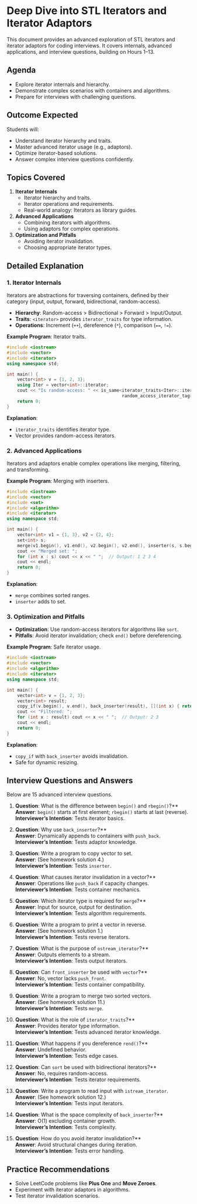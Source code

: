 # Deep Dive into STL Iterators and Iterator Adaptors

This document provides an advanced exploration of STL iterators and iterator adaptors for coding interviews. It covers internals, advanced applications, and interview questions, building on Hours 1–13.

## Agenda
- Explore iterator internals and hierarchy.  
- Demonstrate complex scenarios with containers and algorithms.  
- Prepare for interviews with challenging questions.

## Outcome Expected
Students will:  
- Understand iterator hierarchy and traits.  
- Master advanced iterator usage (e.g., adaptors).  
- Optimize iterator-based solutions.  
- Answer complex interview questions confidently.

## Topics Covered
1. **Iterator Internals**  
   - Iterator hierarchy and traits.  
   - Iterator operations and requirements.  
   - Real-world analogy: Iterators as library guides.  
2. **Advanced Applications**  
   - Combining iterators with algorithms.  
   - Using adaptors for complex operations.  
3. **Optimization and Pitfalls**  
   - Avoiding iterator invalidation.  
   - Choosing appropriate iterator types.  

## Detailed Explanation

### 1. Iterator Internals
Iterators are abstractions for traversing containers, defined by their category (input, output, forward, bidirectional, random-access).

- **Hierarchy**: Random-access > Bidirectional > Forward > Input/Output.  
- **Traits**: `<iterator>` provides `iterator_traits` for type information.  
- **Operations**: Increment (`++`), dereference (`*`), comparison (`==`, `!=`).

**Example Program**: Iterator traits.

```cpp
#include <iostream>
#include <vector>
#include <iterator>
using namespace std;

int main() {
    vector<int> v = {1, 2, 3};
    using Iter = vector<int>::iterator;
    cout << "Is random-access: " << is_same<iterator_traits<Iter>::iterator_category, 
                                            random_access_iterator_tag>::value << endl;  // Output: 1
    return 0;
}
```

**Explanation**:  
- `iterator_traits` identifies iterator type.  
- Vector provides random-access iterators.

### 2. Advanced Applications
Iterators and adaptors enable complex operations like merging, filtering, and transforming.

**Example Program**: Merging with inserters.

```cpp
#include <iostream>
#include <vector>
#include <set>
#include <algorithm>
#include <iterator>
using namespace std;

int main() {
    vector<int> v1 = {1, 3}, v2 = {2, 4};
    set<int> s;
    merge(v1.begin(), v1.end(), v2.begin(), v2.end(), inserter(s, s.begin()));
    cout << "Merged set: ";
    for (int x : s) cout << x << " ";  // Output: 1 2 3 4
    cout << endl;
    return 0;
}
```

**Explanation**:  
- `merge` combines sorted ranges.  
- `inserter` adds to set.

### 3. Optimization and Pitfalls
- **Optimization**: Use random-access iterators for algorithms like `sort`.  
- **Pitfalls**: Avoid iterator invalidation; check `end()` before dereferencing.

**Example Program**: Safe iterator usage.

```cpp
#include <iostream>
#include <vector>
#include <algorithm>
#include <iterator>
using namespace std;

int main() {
    vector<int> v = {1, 2, 3};
    vector<int> result;
    copy_if(v.begin(), v.end(), back_inserter(result), [](int x) { return x > 1; });
    cout << "Filtered: ";
    for (int x : result) cout << x << " ";  // Output: 2 3
    cout << endl;
    return 0;
}
```

**Explanation**:  
- `copy_if` with `back_inserter` avoids invalidation.  
- Safe for dynamic resizing.

## Interview Questions and Answers
Below are 15 advanced interview questions.

1. **Question**: What is the difference between `begin()` and `rbegin()`?**  
   **Answer**: `begin()` starts at first element; `rbegin()` starts at last (reverse).  
   **Interviewer’s Intention**: Tests iterator basics.

2. **Question**: Why use `back_inserter`?**  
   **Answer**: Dynamically appends to containers with `push_back`.  
   **Interviewer’s Intention**: Tests adaptor knowledge.

3. **Question**: Write a program to copy vector to set.  
   **Answer**: (See homework solution 4.)  
   **Interviewer’s Intention**: Tests `inserter`.

4. **Question**: What causes iterator invalidation in a vector?**  
   **Answer**: Operations like `push_back` if capacity changes.  
   **Interviewer’s Intention**: Tests container mechanics.

5. **Question**: Which iterator type is required for `merge`?**  
   **Answer**: Input for source, output for destination.  
   **Interviewer’s Intention**: Tests algorithm requirements.

6. **Question**: Write a program to print a vector in reverse.  
   **Answer**: (See homework solution 1.)  
   **Interviewer’s Intention**: Tests reverse iterators.

7. **Question**: What is the purpose of `ostream_iterator`?**  
   **Answer**: Outputs elements to a stream.  
   **Interviewer’s Intention**: Tests output iterators.

8. **Question**: Can `front_inserter` be used with `vector`?**  
   **Answer**: No, vector lacks `push_front`.  
   **Interviewer’s Intention**: Tests container compatibility.

9. **Question**: Write a program to merge two sorted vectors.  
   **Answer**: (See homework solution 11.)  
   **Interviewer’s Intention**: Tests `merge`.

10. **Question**: What is the role of `iterator_traits`?**  
    **Answer**: Provides iterator type information.  
    **Interviewer’s Intention**: Tests advanced iterator knowledge.

11. **Question**: What happens if you dereference `rend()`?**  
    **Answer**: Undefined behavior.  
    **Interviewer’s Intention**: Tests edge cases.

12. **Question**: Can `sort` be used with bidirectional iterators?**  
    **Answer**: No, requires random-access.  
    **Interviewer’s Intention**: Tests iterator requirements.

13. **Question**: Write a program to read input with `istream_iterator`.  
    **Answer**: (See homework solution 12.)  
    **Interviewer’s Intention**: Tests input iterators.

14. **Question**: What is the space complexity of `back_inserter`?**  
    **Answer**: O(1) excluding container growth.  
    **Interviewer’s Intention**: Tests complexity.

15. **Question**: How do you avoid iterator invalidation?**  
    **Answer**: Avoid structural changes during iteration.  
    **Interviewer’s Intention**: Tests error handling.

## Practice Recommendations
- Solve LeetCode problems like **Plus One** and **Move Zeroes**.  
- Experiment with iterator adaptors in algorithms.  
- Test iterator invalidation scenarios.